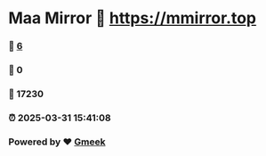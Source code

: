 # Maa Mirror :link: https://mmirror.top 
### :page_facing_up: [6](https://mmirror.top/tag.html) 
### :speech_balloon: 0 
### :hibiscus: 17230 
### :alarm_clock: 2025-03-31 15:41:08 
### Powered by :heart: [Gmeek](https://github.com/Meekdai/Gmeek)
